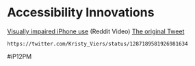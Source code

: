 # Accessibility Innovations
[Visually impaired iPhone use](https://reddit.com/r/iphone/comments/hyebw9/this_is_pretty_incredible/) (Reddit Video)
[The original Tweet](https://twitter.com/Kristy_Viers/status/1287189581926981634)
```
https://twitter.com/Kristy_Viers/status/1287189581926981634
```

#iP12PM